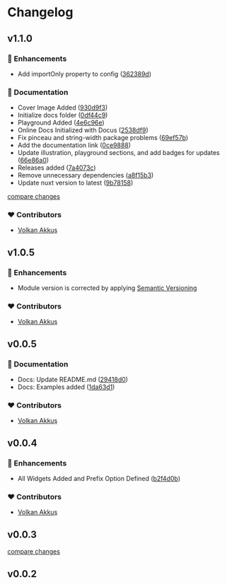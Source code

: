 # Changelog

## v1.1.0

### 🚀 Enhancements

- Add importOnly property to config ([362389d](https://github.com/volkanakkus/nuxt-tradingview/commit/362389d))

### 📖 Documentation

- Cover Image Added ([930d9f3](https://github.com/volkanakkus/nuxt-tradingview/commit/930d9f3))
- Initialize docs folder ([0df44c9](https://github.com/volkanakkus/nuxt-tradingview/commit/0df44c9))
- Playground Added ([4e6c96e](https://github.com/volkanakkus/nuxt-tradingview/commit/4e6c96e))
- Online Docs Initialized with Docus ([2538df9](https://github.com/volkanakkus/nuxt-tradingview/commit/2538df9))
- Fix pinceau and string-width package problems ([69ef57b](https://github.com/volkanakkus/nuxt-tradingview/commit/69ef57b))
- Add the documentation link ([0ce9888](https://github.com/volkanakkus/nuxt-tradingview/commit/0ce9888))
- Update illustration, playground sections, and add badges for updates ([66e86a0](https://github.com/volkanakkus/nuxt-tradingview/commit/66e86a0))
- Releases added ([7a4073c](https://github.com/volkanakkus/nuxt-tradingview/commit/7a4073c))
- Remove unnecessary dependencies ([a8f15b3](https://github.com/volkanakkus/nuxt-tradingview/commit/a8f15b3))
- Update nuxt version to latest ([9b78158](https://github.com/volkanakkus/nuxt-tradingview/commit/9b78158))

[compare changes](https://github.com/volkanakkus/nuxt-tradingview/compare/v1.0.5...v1.1.0)

### ❤️ Contributors

- [Volkan Akkuş](https://github.com/volkanakkus) 

## v1.0.5

### 🚀 Enhancements

- Module version is corrected by applying [Semantic Versioning](https://semver.org/)

### ❤️ Contributors

- [Volkan Akkuş](https://github.com/volkanakkus) 

## v0.0.5

### 📖 Documentation

- Docs: Update README.md ([29418d0](https://github.com/volkanakkus/nuxt-tradingview/commit/29418d0))
- Docs: Examples added ([1da63d1](https://github.com/volkanakkus/nuxt-tradingview/commit/1da63d1))

### ❤️ Contributors

- [Volkan Akkuş](https://github.com/volkanakkus) 

## v0.0.4

### 🚀 Enhancements

- All Widgets Added and Prefix Option Defined ([b2f4d0b](https://github.com/volkanakkus/nuxt-trading/commit/b2f4d0b))

### ❤️ Contributors

- [Volkan Akkuş](https://github.com/volkanakkus) 

## v0.0.3

[compare changes](https://github.com/volkanakkus/nuxt-trading/compare/v0.0.2...v0.0.3)

## v0.0.2

